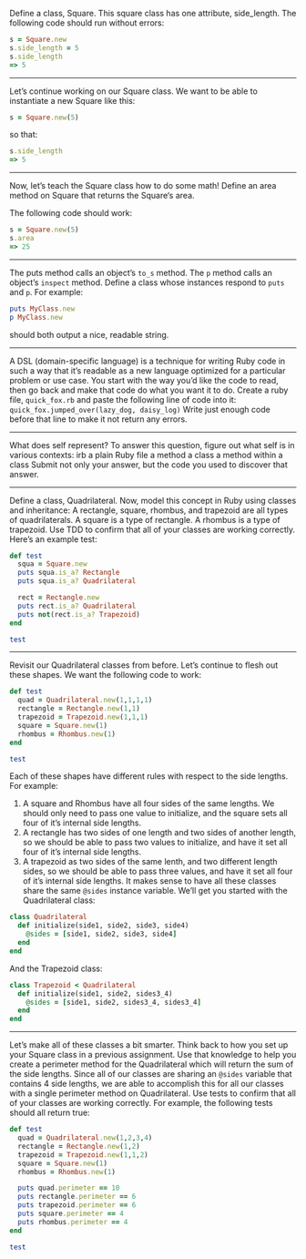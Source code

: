 Define a class, Square. This square class has one attribute, side_length. The following code should run without errors:
```ruby
s = Square.new
s.side_length = 5
s.side_length
=> 5
```

-------

Let’s continue working on our Square class. We want to be able to instantiate a new Square like this:

```ruby
s = Square.new(5)
```
so that:
```ruby
s.side_length
=> 5
```

-----

Now, let’s teach the Square class how to do some math! Define an area method on Square that returns the Square‘s area.

The following code should work:

```ruby
s = Square.new(5)
s.area
=> 25
```

-----

The puts method calls an object’s `to_s` method.
The `p` method calls an object’s `inspect` method.
Define a class whose instances respond to `puts` and `p`. For example:
```ruby
puts MyClass.new
p MyClass.new
```
should both output a nice, readable string.

-----

A DSL (domain-specific language) is a technique for writing Ruby code in such a way that it’s readable as a new language optimized for a particular problem or use case.
You start with the way you’d like the code to read, then go back and make that code do what you want it to do.
Create a ruby file, `quick_fox.rb` and paste the following line of code into it:
`quick_fox.jumped_over(lazy_dog, daisy_log)`
Write just enough code before that line to make it not return any errors.

-----

What does self represent? To answer this question, figure out what self is in various contexts:
irb
a plain Ruby file
a method
a class
a method within a class
Submit not only your answer, but the code you used to discover that answer.

-----

Define a class, Quadrilateral. Now, model this concept in Ruby using classes and inheritance:
A rectangle, square, rhombus, and trapezoid are all types of quadrilaterals.
A square is a type of rectangle.
A rhombus is a type of trapezoid.
Use TDD to confirm that all of your classes are working correctly. Here’s an example test:
```ruby
def test
  squa = Square.new
  puts squa.is_a? Rectangle
  puts squa.is_a? Quadrilateral

  rect = Rectangle.new
  puts rect.is_a? Quadrilateral
  puts not(rect.is_a? Trapezoid)
end

test
```

-----

Revisit our Quadrilateral classes from before. Let’s continue to flesh out these shapes. We want the following code to work:
```ruby
def test
  quad = Quadrilateral.new(1,1,1,1)
  rectangle = Rectangle.new(1,1)
  trapezoid = Trapezoid.new(1,1,1)
  square = Square.new(1)
  rhombus = Rhombus.new(1)
end

test
```
Each of these shapes have different rules with respect to the side lengths. For example:
1) A square and Rhombus have all four sides of the same lengths. We should only need to pass one value to initialize, and the square sets all four of it’s internal side lengths.
2) A rectangle has two sides of one length and two sides of another length, so we should be able to pass two values to initialize, and have it set all four of it’s internal side lengths.
3) A trapezoid as two sides of the same lenth, and two different length sides, so we should be able to pass three values, and have it set all four of it’s internal side lengths.
It makes sense to have all these classes share the same `@sides` instance variable.
We’ll get you started with the Quadrilateral class:
```ruby
class Quadrilateral
  def initialize(side1, side2, side3, side4)
    @sides = [side1, side2, side3, side4]
  end
end
```
And the Trapezoid class:
```ruby
class Trapezoid < Quadrilateral
  def initialize(side1, side2, sides3_4)
    @sides = [side1, side2, sides3_4, sides3_4]
  end
end
```
-----

Let’s make all of these classes a bit smarter. Think back to how you set up your Square class in a previous assignment. Use that knowledge to help you create a perimeter method for the Quadrilateral which will return the sum of the side lengths.
Since all of our classes are sharing an `@sides` variable that contains 4 side lengths, we are able to accomplish this for all our classes with a single perimeter method on Quadrilateral.
Use tests to confirm that all of your classes are working correctly. For example, the following tests should all return true:
```ruby
def test
  quad = Quadrilateral.new(1,2,3,4)
  rectangle = Rectangle.new(1,2)
  trapezoid = Trapezoid.new(1,1,2)
  square = Square.new(1)
  rhombus = Rhombus.new(1)

  puts quad.perimeter == 10
  puts rectangle.perimeter == 6
  puts trapezoid.perimeter == 6
  puts square.perimeter == 4
  puts rhombus.perimeter == 4
end

test
```
